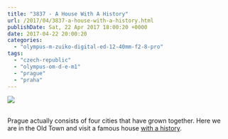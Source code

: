 ```yaml
---
title: "3837 - A House With A History"
url: /2017/04/3837-a-house-with-a-history.html
publishDate: Sat, 22 Apr 2017 18:00:20 +0000
date: 2017-04-22 20:00:20
categories: 
  - "olympus-m-zuiko-digital-ed-12-40mm-f2-8-pro"
tags: 
  - "czech-republic"
  - "olympus-om-d-e-m1"
  - "prague"
  - "praha"
---
```

<div class="container">
<div class="center"><a target="_blank" href="https://d25zfm9zpd7gm5.cloudfront.net/1200x1200/2016/20161023_152641_lr.jpg"><img class="webfeedsFeaturedVisual" src="https://d25zfm9zpd7gm5.cloudfront.net/0600x0600/2016/20161023_152641_lr.jpg" /></a></div>
</div>
<br />

Prague actually consists of four cities that have grown together. Here we are in the Old Town and visit a famous house <a href="https://en.wikipedia.org/wiki/Ladislav_Rott" target="_blank">with a history</a>.
